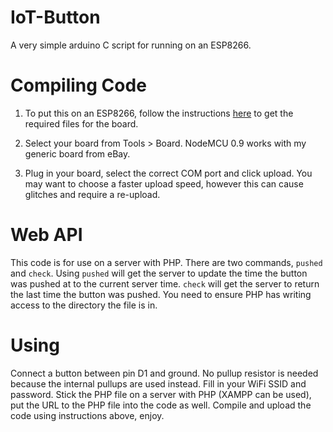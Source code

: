 # IoT-Button
A very simple arduino C script for running on an ESP8266.

# Compiling Code
1. To put this on an ESP8266, follow the instructions [here](https://github.com/esp8266/Arduino) to get the required files for the board. 

2. Select your board from Tools > Board. NodeMCU 0.9 works with my generic board from eBay.

3. Plug in your board, select the correct COM port and click upload. You may want to choose a faster upload speed, however this can cause glitches and require a re-upload.

# Web API
This code is for use on a server with PHP. There are two commands, `pushed` and `check`. Using `pushed` will get the server to update the time the button was pushed at to the current server time. `check` will get the server to return the last time the button was pushed. You need to ensure PHP has writing access to the directory the file is in.

# Using
Connect a button between pin D1 and ground. No pullup resistor is needed because the internal pullups are used instead. Fill in your WiFi SSID and password. Stick the PHP file on a server with PHP (XAMPP can be used), put the URL to the PHP file into the code as well. Compile and upload the code using instructions above, enjoy.

